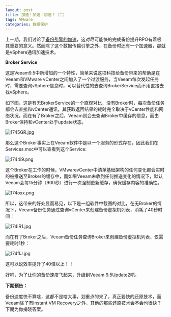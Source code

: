 ```yaml
---
layout: post
title: 加速！加速！加速！（二）
tags: VMware
categories: 数据保护
---
```




上一期，我们讨论了[备份引擎的加速](https://mp.weixin.qq.com/s?__biz=MzU4NzA1MTk2Mg==&mid=2247483745&idx=1&sn=c9b28d97eec1426dece66490a9655b43&chksm=fdf0a7b4ca872ea207c5d96dfdac2646fdc1b8a507b5e85cd267fdd720d3dff7d0b5e546680b&scene=21#wechat_redirect)，这对尽可能快的完成备份提升RPO有着极其重要的意义。然而除了这个数据传输引擎之外，在备份时还有一个加速器，那就是vSphere通讯加速技术。



**Broker Service**



这是Veeam9.5中新增加的一个特性，简单来说这项科技给备份带来的帮助是在Veeam和VMware vCenter之间加入了一个过渡服务，当Veeam每次发起任务时，需要查询vSphere信息时，可以替代性的去查询BrokerService而不用直接去找vSphere。

如下图，这是有无BrokerService的一个直观对比，没有Broker时，每次备份任务都会去直接和vCenter通讯，其获取返回结果的耗时完全取决于vCenter性能和网络状况。而在有了Broker之后，Veeam则会去查询Broker中缓存的信息，而由Broker保持和vCenter处于update状态。

 

![1745GR.jpg](https://s2.ax1x.com/2020/02/12/1745GR.jpg)

那么这个Broker事实上在Veeam软件中是以一个服务的形式存在，因此我们在Services.msc中可以查看到这个Service:

 

![1744i9.png](https://s2.ax1x.com/2020/02/12/1744i9.png)

这个Broker在工作的时候，VMwarevCenter中清单基础架构的任何变化都会实时的被推送至Broker的缓存中，而如果Veeam未收到任何推送变化的情况下，默认Veeam会每15分钟（900秒）进行一次强制更新缓存，确保缓存内容的准确性。

 

![174oxx.png](https://s2.ax1x.com/2020/02/12/174oxx.png)

 

所以，这带来的好处显而易见，以下是一组软件中截图的对比，在无Broker的情况下，Veeam备份任务通过查询vCenter来创建备份虚拟机列表，消耗了40秒时间：

 

![174IR1.jpg](https://s2.ax1x.com/2020/02/12/174IR1.jpg)

而在有了Broker之后，Veeam备份任务查询Broker来创建备份虚拟机列表，仅需要耗时1秒：

 

![174fIJ.jpg](https://s2.ax1x.com/2020/02/12/174fIJ.jpg)

这可以说效率提升了40倍以上！！

 

好吧，为了让你的备份速度飞起来，升级到Veeam 9.5Update2吧。



**下期预告：**

备份速度快不算啥，这都不是啥大事，划重点的来了，真正要快的还原技术，而Veeam除了有Instant VM Recovery之外，其他的那些还原技术会不会也很快？下期为你揭晓答案。